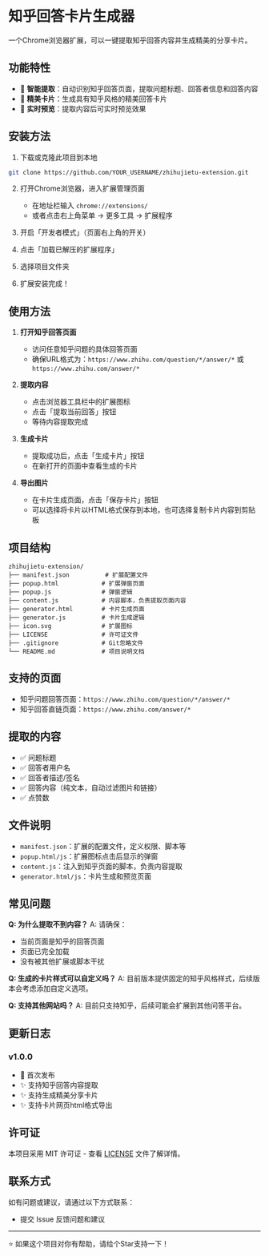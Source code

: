 # 知乎回答卡片生成器

一个Chrome浏览器扩展，可以一键提取知乎回答内容并生成精美的分享卡片。

## 功能特性

- 🎯 **智能提取**：自动识别知乎回答页面，提取问题标题、回答者信息和回答内容
- 🎨 **精美卡片**：生成具有知乎风格的精美回答卡片
- 🔄 **实时预览**：提取内容后可实时预览效果

## 安装方法

1. 下载或克隆此项目到本地
```bash
git clone https://github.com/YOUR_USERNAME/zhihujietu-extension.git
```

2. 打开Chrome浏览器，进入扩展管理页面
   - 在地址栏输入 `chrome://extensions/`
   - 或者点击右上角菜单 → 更多工具 → 扩展程序

3. 开启「开发者模式」（页面右上角的开关）

4. 点击「加载已解压的扩展程序」

5. 选择项目文件夹

6. 扩展安装完成！

## 使用方法

1. **打开知乎回答页面**
   - 访问任意知乎问题的具体回答页面
   - 确保URL格式为：`https://www.zhihu.com/question/*/answer/*` 或 `https://www.zhihu.com/answer/*`

2. **提取内容**
   - 点击浏览器工具栏中的扩展图标
   - 点击「提取当前回答」按钮
   - 等待内容提取完成

3. **生成卡片**
   - 提取成功后，点击「生成卡片」按钮
   - 在新打开的页面中查看生成的卡片

4. **导出图片**
   - 在卡片生成页面，点击「保存卡片」按钮
   - 可以选择将卡片以HTML格式保存到本地，也可选择复制卡片内容到剪贴板

## 项目结构

```
zhihujietu-extension/
├── manifest.json          # 扩展配置文件
├── popup.html            # 扩展弹窗页面
├── popup.js              # 弹窗逻辑
├── content.js            # 内容脚本，负责提取页面内容
├── generator.html        # 卡片生成页面
├── generator.js          # 卡片生成逻辑
├── icon.svg              # 扩展图标
├── LICENSE               # 许可证文件
├── .gitignore            # Git忽略文件
└── README.md             # 项目说明文档
```

## 支持的页面

- 知乎问题回答页面：`https://www.zhihu.com/question/*/answer/*`
- 知乎回答直链页面：`https://www.zhihu.com/answer/*`

## 提取的内容

- ✅ 问题标题
- ✅ 回答者用户名
- ✅ 回答者描述/签名
- ✅ 回答内容（纯文本，自动过滤图片和链接）
- ✅ 点赞数

## 文件说明

- `manifest.json`：扩展的配置文件，定义权限、脚本等
- `popup.html/js`：扩展图标点击后显示的弹窗
- `content.js`：注入到知乎页面的脚本，负责内容提取
- `generator.html/js`：卡片生成和预览页面

## 常见问题

**Q: 为什么提取不到内容？**
A: 请确保：
- 当前页面是知乎的回答页面
- 页面已完全加载
- 没有被其他扩展或脚本干扰

**Q: 生成的卡片样式可以自定义吗？**
A: 目前版本提供固定的知乎风格样式，后续版本会考虑添加自定义选项。

**Q: 支持其他网站吗？**
A: 目前只支持知乎，后续可能会扩展到其他问答平台。

## 更新日志

### v1.0.0
- 🎉 首次发布
- ✨ 支持知乎回答内容提取
- ✨ 支持生成精美分享卡片
- ✨ 支持卡片网页html格式导出

## 许可证

本项目采用 MIT 许可证 - 查看 [LICENSE](LICENSE) 文件了解详情。

## 联系方式

如有问题或建议，请通过以下方式联系：

- 提交 Issue 反馈问题和建议

---

⭐ 如果这个项目对你有帮助，请给个Star支持一下！
